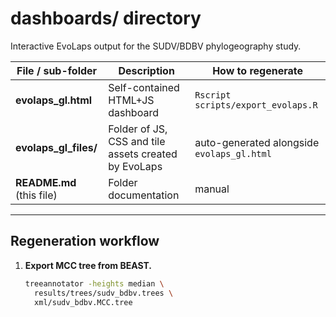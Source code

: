 # dashboards/ directory  

Interactive EvoLaps output for the SUDV/BDBV phylogeography study.

| File / sub-folder                | Description                                            | How to regenerate                                  |
|----------------------------------|--------------------------------------------------------|----------------------------------------------------|
| **evolaps_gl.html**              | Self-contained HTML+JS dashboard                       | `Rscript scripts/export_evolaps.R`                 |
| **evolaps_gl_files/**            | Folder of JS, CSS and tile assets created by EvoLaps   | auto-generated alongside `evolaps_gl.html`         |
| **README.md** (this file)        | Folder documentation                                   | manual                                             |

---

## Regeneration workflow

1. **Export MCC tree from BEAST.**  
   ```bash
   treeannotator -heights median \
     results/trees/sudv_bdbv.trees \
     xml/sudv_bdbv.MCC.tree
